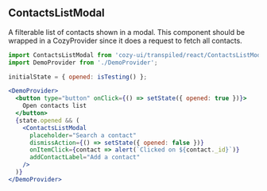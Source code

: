 ## ContactsListModal

A filterable list of contacts shown in a modal. This component should be wrapped in a CozyProvider since it does a request to fetch all contacts.

```jsx
import ContactsListModal from 'cozy-ui/transpiled/react/ContactsListModal';
import DemoProvider from './DemoProvider';

initialState = { opened: isTesting() };

<DemoProvider>
  <button type="button" onClick={() => setState({ opened: true })}>
    Open contacts list
  </button>
  {state.opened && (
    <ContactsListModal
      placeholder="Search a contact"
      dismissAction={() => setState({ opened: false })}
      onItemClick={contact => alert(`Clicked on ${contact._id}`)}
      addContactLabel="Add a contact"
    />
  )}
</DemoProvider>
```
